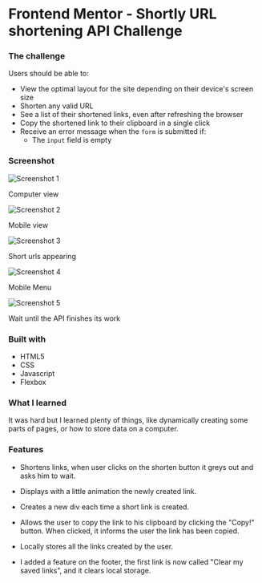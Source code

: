 # Frontend Mentor - Shortly URL shortening API Challenge
  

### The challenge

Users should be able to:

- View the optimal layout for the site depending on their device's screen size
- Shorten any valid URL
- See a list of their shortened links, even after refreshing the browser
- Copy the shortened link to their clipboard in a single click
- Receive an error message when the `form` is submitted if:
  - The `input` field is empty


### Screenshot

![Screenshot 1](./cap1.png)

Computer view

![Screenshot 2](./cap2.png)

Mobile view

![Screenshot 3](./cap3.png)

Short urls appearing

![Screenshot 4](./cap4.png)

Mobile Menu

![Screenshot 5](./wait.png)

Wait until the API finishes its work


### Built with

- HTML5
- CSS
- Javascript
- Flexbox


### What I learned

It was hard but I learned plenty of things, like dynamically creating some parts of pages, or how to store data on a computer.


### Features

- Shortens links, when user clicks on the shorten button it greys out and asks him to wait.

- Displays with a little animation the newly created link.

- Creates a new div each time a short link is created.

- Allows the user to copy the link to his clipboard by clicking the "Copy!" button. When clicked, it informs the user the link has been copied.

- Locally stores all the links created by the user.

- I added a feature on the footer, the first link is now called "Clear my saved links", and it clears local storage.